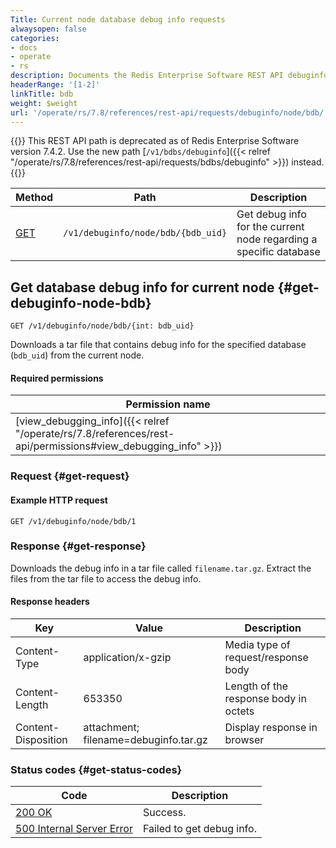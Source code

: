 ```yaml
---
Title: Current node database debug info requests
alwaysopen: false
categories:
- docs
- operate
- rs
description: Documents the Redis Enterprise Software REST API debuginfo/node/bdb requests.
headerRange: '[1-2]'
linkTitle: bdb
weight: $weight
url: '/operate/rs/7.8/references/rest-api/requests/debuginfo/node/bdb/'
---
```


{{<banner-article>}}
This REST API path is deprecated as of Redis Enterprise Software version 7.4.2. Use the new path [`/v1/bdbs/debuginfo`]({{< relref "/operate/rs/7.8/references/rest-api/requests/bdbs/debuginfo" >}}) instead.
{{</banner-article>}}

| Method | Path | Description |
|--------|------|-------------|
| [GET](#get-debuginfo-node-bdb) | `/v1/debuginfo/node/bdb/{bdb_uid}` | Get debug info for the current node regarding a specific database |

## Get database debug info for current node {#get-debuginfo-node-bdb}

	GET /v1/debuginfo/node/bdb/{int: bdb_uid}

Downloads a tar file that contains debug info for the specified database (`bdb_uid`) from the current node.

#### Required permissions

| Permission name |
|-----------------|
| [view_debugging_info]({{< relref "/operate/rs/7.8/references/rest-api/permissions#view_debugging_info" >}}) |

### Request {#get-request} 

#### Example HTTP request

	GET /v1/debuginfo/node/bdb/1 

### Response {#get-response} 

Downloads the debug info in a tar file called `filename.tar.gz`. Extract the files from the tar file to access the debug info.

#### Response headers

| Key | Value | Description |
|-----|-------|-------------|
| Content-Type | application/x-gzip | Media type of request/response body |
| Content-Length | 653350 | Length of the response body in octets |
| Content-Disposition | attachment; filename=debuginfo.tar.gz | Display response in browser 

### Status codes {#get-status-codes} 

| Code | Description |
|------|-------------|
| [200 OK](http://www.w3.org/Protocols/rfc2616/rfc2616-sec10.html#sec10.2.1) | Success. |
| [500 Internal Server Error](http://www.w3.org/Protocols/rfc2616/rfc2616-sec10.html#sec10.5.1) | Failed to get debug info. |
